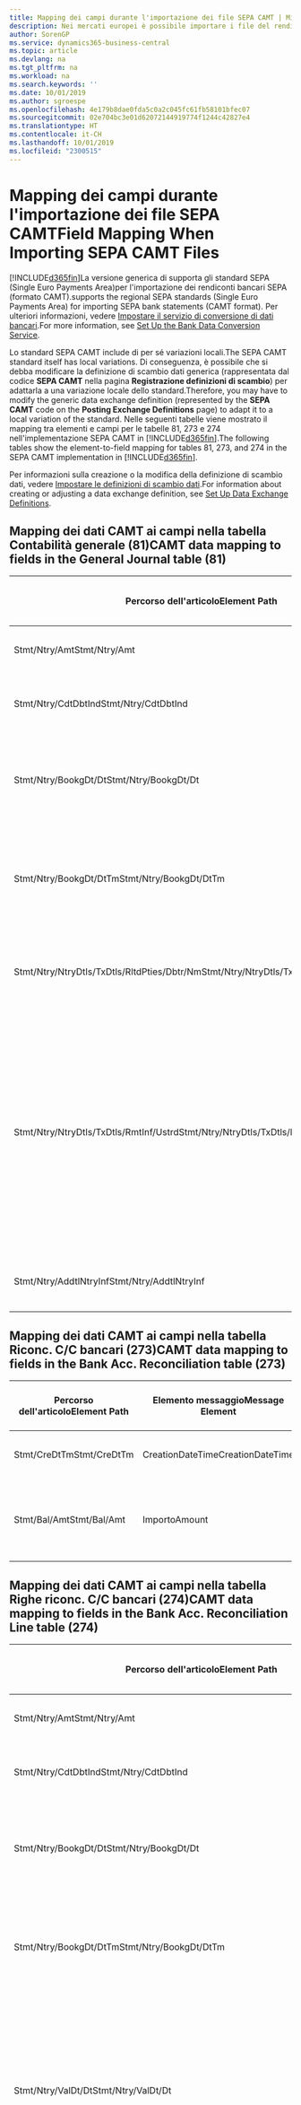 ```yaml
---
title: Mapping dei campi durante l'importazione dei file SEPA CAMT | Microsoft Docs
description: Nei mercati europei è possibile importare i file del rendiconto bancario negli standard SEPA (Single Euro Payments Area) locali.
author: SorenGP
ms.service: dynamics365-business-central
ms.topic: article
ms.devlang: na
ms.tgt_pltfrm: na
ms.workload: na
ms.search.keywords: ''
ms.date: 10/01/2019
ms.author: sgroespe
ms.openlocfilehash: 4e179b8dae0fda5c0a2c045fc61fb58101bfec07
ms.sourcegitcommit: 02e704bc3e01d62072144919774f1244c42827e4
ms.translationtype: HT
ms.contentlocale: it-CH
ms.lasthandoff: 10/01/2019
ms.locfileid: "2300515"
---
```

# <a name="field-mapping-when-importing-sepa-camt-files"></a><span data-ttu-id="1d207-103">Mapping dei campi durante l'importazione dei file SEPA CAMT</span><span class="sxs-lookup"><span data-stu-id="1d207-103">Field Mapping When Importing SEPA CAMT Files</span></span>
[!INCLUDE[d365fin](includes/d365fin_md.md)]<span data-ttu-id="1d207-104">La versione generica di  supporta gli standard SEPA (Single Euro Payments Area)per l'importazione dei rendiconti bancari SEPA (formato CAMT).</span><span class="sxs-lookup"><span data-stu-id="1d207-104">supports the regional SEPA standards (Single Euro Payments Area) for importing SEPA bank statements (CAMT format).</span></span> <span data-ttu-id="1d207-105">Per ulteriori informazioni, vedere [Impostare il servizio di conversione di dati bancari](bank-how-setup-bank-data-conversion-service.md).</span><span class="sxs-lookup"><span data-stu-id="1d207-105">For more information, see [Set Up the Bank Data Conversion Service](bank-how-setup-bank-data-conversion-service.md).</span></span>  

 <span data-ttu-id="1d207-106">Lo standard SEPA CAMT include di per sé variazioni locali.</span><span class="sxs-lookup"><span data-stu-id="1d207-106">The SEPA CAMT standard itself has local variations.</span></span> <span data-ttu-id="1d207-107">Di conseguenza, è possibile che si debba modificare la definizione di scambio dati generica (rappresentata dal codice **SEPA CAMT** nella pagina **Registrazione definizioni di scambio**) per adattarla a una variazione locale dello standard.</span><span class="sxs-lookup"><span data-stu-id="1d207-107">Therefore, you may have to modify the generic data exchange definition (represented by the **SEPA CAMT** code on the **Posting Exchange Definitions** page) to adapt it to a local variation of the standard.</span></span> <span data-ttu-id="1d207-108">Nelle seguenti tabelle viene mostrato il mapping tra elementi e campi per le tabelle 81, 273 e 274 nell'implementazione SEPA CAMT in [!INCLUDE[d365fin](includes/d365fin_md.md)].</span><span class="sxs-lookup"><span data-stu-id="1d207-108">The following tables show the element-to-field mapping for tables 81, 273, and 274 in the SEPA CAMT implementation in [!INCLUDE[d365fin](includes/d365fin_md.md)].</span></span>  

 <span data-ttu-id="1d207-109">Per informazioni sulla creazione o la modifica della definizione di scambio dati, vedere [Impostare le definizioni di scambio dati](across-how-to-set-up-data-exchange-definitions.md).</span><span class="sxs-lookup"><span data-stu-id="1d207-109">For information about creating or adjusting a data exchange definition, see [Set Up Data Exchange Definitions](across-how-to-set-up-data-exchange-definitions.md).</span></span>  

## <a name="camt-data-mapping-to-fields-in-the-general-journal-table-81"></a><span data-ttu-id="1d207-110">Mapping dei dati CAMT ai campi nella tabella Contabilità generale (81)</span><span class="sxs-lookup"><span data-stu-id="1d207-110">CAMT data mapping to fields in the General Journal table (81)</span></span>  

|<span data-ttu-id="1d207-111">Percorso dell'articolo</span><span class="sxs-lookup"><span data-stu-id="1d207-111">Element Path</span></span>|<span data-ttu-id="1d207-112">Elemento messaggio</span><span class="sxs-lookup"><span data-stu-id="1d207-112">Message Element</span></span>|<span data-ttu-id="1d207-113">Tipo di dati</span><span class="sxs-lookup"><span data-stu-id="1d207-113">Data Type</span></span>|<span data-ttu-id="1d207-114">Descrizione</span><span class="sxs-lookup"><span data-stu-id="1d207-114">Description</span></span>|<span data-ttu-id="1d207-115">Identificatore segno negativo</span><span class="sxs-lookup"><span data-stu-id="1d207-115">Negative-Sign Identifier</span></span>|<span data-ttu-id="1d207-116">Nr. campo</span><span class="sxs-lookup"><span data-stu-id="1d207-116">Field No.</span></span>|<span data-ttu-id="1d207-117">Nome campo</span><span class="sxs-lookup"><span data-stu-id="1d207-117">Field Name</span></span>|  
|------------------|---------------------|---------------|-----------------|-------------------------------|---------------|----------------|  
|<span data-ttu-id="1d207-118">Stmt/Ntry/Amt</span><span class="sxs-lookup"><span data-stu-id="1d207-118">Stmt/Ntry/Amt</span></span>|<span data-ttu-id="1d207-119">Importo</span><span class="sxs-lookup"><span data-stu-id="1d207-119">Amount</span></span>|<span data-ttu-id="1d207-120">Decimale</span><span class="sxs-lookup"><span data-stu-id="1d207-120">Decimal</span></span>|<span data-ttu-id="1d207-121">Specifica l'importo di denaro nel movimento cassa.</span><span class="sxs-lookup"><span data-stu-id="1d207-121">The amount of money in the cash entry</span></span>||<span data-ttu-id="1d207-122">13</span><span class="sxs-lookup"><span data-stu-id="1d207-122">13</span></span>|<span data-ttu-id="1d207-123">Importo</span><span class="sxs-lookup"><span data-stu-id="1d207-123">Amount</span></span>|  
|<span data-ttu-id="1d207-124">Stmt/Ntry/CdtDbtInd</span><span class="sxs-lookup"><span data-stu-id="1d207-124">Stmt/Ntry/CdtDbtInd</span></span>|<span data-ttu-id="1d207-125">CreditDebitIndicator</span><span class="sxs-lookup"><span data-stu-id="1d207-125">CreditDebitIndicator</span></span>|<span data-ttu-id="1d207-126">Testo</span><span class="sxs-lookup"><span data-stu-id="1d207-126">Text</span></span>|<span data-ttu-id="1d207-127">Indica se il movimento è un credito o un debito</span><span class="sxs-lookup"><span data-stu-id="1d207-127">Indicates whether the entry is a credit or a debit entry</span></span>|<span data-ttu-id="1d207-128">DBIT</span><span class="sxs-lookup"><span data-stu-id="1d207-128">DBIT</span></span>|<span data-ttu-id="1d207-129">13</span><span class="sxs-lookup"><span data-stu-id="1d207-129">13</span></span>|<span data-ttu-id="1d207-130">Importo</span><span class="sxs-lookup"><span data-stu-id="1d207-130">Amount</span></span>|  
|<span data-ttu-id="1d207-131">Stmt/Ntry/BookgDt/Dt</span><span class="sxs-lookup"><span data-stu-id="1d207-131">Stmt/Ntry/BookgDt/Dt</span></span>|<span data-ttu-id="1d207-132">Data</span><span class="sxs-lookup"><span data-stu-id="1d207-132">Date</span></span>|<span data-ttu-id="1d207-133">Data</span><span class="sxs-lookup"><span data-stu-id="1d207-133">Date</span></span>|<span data-ttu-id="1d207-134">Data in cui un movimento viene registrato in un conto nei registri di chi utilizza il conto</span><span class="sxs-lookup"><span data-stu-id="1d207-134">The date when an entry is posted to an account on the account servicer's books</span></span>||<span data-ttu-id="1d207-135">5</span><span class="sxs-lookup"><span data-stu-id="1d207-135">5</span></span>|<span data-ttu-id="1d207-136">Data di registrazione:</span><span class="sxs-lookup"><span data-stu-id="1d207-136">Posting Date</span></span>|  
|<span data-ttu-id="1d207-137">Stmt/Ntry/BookgDt/DtTm</span><span class="sxs-lookup"><span data-stu-id="1d207-137">Stmt/Ntry/BookgDt/DtTm</span></span>|<span data-ttu-id="1d207-138">DataOra</span><span class="sxs-lookup"><span data-stu-id="1d207-138">DateTime</span></span>|<span data-ttu-id="1d207-139">DataOra</span><span class="sxs-lookup"><span data-stu-id="1d207-139">DateTime</span></span>|<span data-ttu-id="1d207-140">Data e ora in cui un movimento viene registrato in un conto nei registri di chi utilizza il conto</span><span class="sxs-lookup"><span data-stu-id="1d207-140">The date and time when an entry is posted to an account on the account servicer's books</span></span>||<span data-ttu-id="1d207-141">5</span><span class="sxs-lookup"><span data-stu-id="1d207-141">5</span></span>|<span data-ttu-id="1d207-142">Data di registrazione:</span><span class="sxs-lookup"><span data-stu-id="1d207-142">Posting Date</span></span>|  
|<span data-ttu-id="1d207-143">Stmt/Ntry/NtryDtls/TxDtls/RltdPties/Dbtr/Nm</span><span class="sxs-lookup"><span data-stu-id="1d207-143">Stmt/Ntry/NtryDtls/TxDtls/RltdPties/Dbtr/Nm</span></span>|<span data-ttu-id="1d207-144">Nome</span><span class="sxs-lookup"><span data-stu-id="1d207-144">Name</span></span>|<span data-ttu-id="1d207-145">Testo</span><span class="sxs-lookup"><span data-stu-id="1d207-145">Text</span></span>|<span data-ttu-id="1d207-146">Nome della parte che deve una somma di denaro al creditore (finale)</span><span class="sxs-lookup"><span data-stu-id="1d207-146">The name of the party that owes an amount of money to the (ultimate) creditor</span></span>||<span data-ttu-id="1d207-147">1221</span><span class="sxs-lookup"><span data-stu-id="1d207-147">1221</span></span>|<span data-ttu-id="1d207-148">Informazioni sul pagante</span><span class="sxs-lookup"><span data-stu-id="1d207-148">Payer Information</span></span>|  
|<span data-ttu-id="1d207-149">Stmt/Ntry/NtryDtls/TxDtls/RmtInf/Ustrd</span><span class="sxs-lookup"><span data-stu-id="1d207-149">Stmt/Ntry/NtryDtls/TxDtls/RmtInf/Ustrd</span></span>|<span data-ttu-id="1d207-150">Non strutturato</span><span class="sxs-lookup"><span data-stu-id="1d207-150">Unstructured</span></span>|<span data-ttu-id="1d207-151">Testo</span><span class="sxs-lookup"><span data-stu-id="1d207-151">Text</span></span>|<span data-ttu-id="1d207-152">Informazioni fornite per consentire la corrispondenza o riconciliazione di un movimento con gli articoli oggetto del pagamento, come le fatture aziendali in un sistema conto clienti, in un form non strutturato</span><span class="sxs-lookup"><span data-stu-id="1d207-152">Information supplied to enable the matching/reconciliation of an entry with the items that the payment is intended to settle, such as commercial invoices in an accounts-receivable system, in an unstructured form</span></span>||<span data-ttu-id="1d207-153">8</span><span class="sxs-lookup"><span data-stu-id="1d207-153">8</span></span>|<span data-ttu-id="1d207-154">Descrizione</span><span class="sxs-lookup"><span data-stu-id="1d207-154">Description</span></span>|  
|<span data-ttu-id="1d207-155">Stmt/Ntry/AddtlNtryInf</span><span class="sxs-lookup"><span data-stu-id="1d207-155">Stmt/Ntry/AddtlNtryInf</span></span>|<span data-ttu-id="1d207-156">AdditionalEntryInformation</span><span class="sxs-lookup"><span data-stu-id="1d207-156">AdditionalEntryInformation</span></span>|<span data-ttu-id="1d207-157">Testo</span><span class="sxs-lookup"><span data-stu-id="1d207-157">Text</span></span>|<span data-ttu-id="1d207-158">Informazioni aggiuntive relative al movimento</span><span class="sxs-lookup"><span data-stu-id="1d207-158">Additional information about the entry</span></span>||<span data-ttu-id="1d207-159">1222</span><span class="sxs-lookup"><span data-stu-id="1d207-159">1222</span></span>|<span data-ttu-id="1d207-160">Informazioni sulla transazione</span><span class="sxs-lookup"><span data-stu-id="1d207-160">Transaction Information</span></span>|  

## <a name="camt-data-mapping-to-fields-in-the-bank-acc-reconciliation-table-273"></a><span data-ttu-id="1d207-161">Mapping dei dati CAMT ai campi nella tabella Riconc. C/C bancari (273)</span><span class="sxs-lookup"><span data-stu-id="1d207-161">CAMT data mapping to fields in the Bank Acc. Reconciliation table (273)</span></span>  

|<span data-ttu-id="1d207-162">Percorso dell'articolo</span><span class="sxs-lookup"><span data-stu-id="1d207-162">Element Path</span></span>|<span data-ttu-id="1d207-163">Elemento messaggio</span><span class="sxs-lookup"><span data-stu-id="1d207-163">Message Element</span></span>|<span data-ttu-id="1d207-164">Tipo di dati</span><span class="sxs-lookup"><span data-stu-id="1d207-164">Data Type</span></span>|<span data-ttu-id="1d207-165">Descrizione</span><span class="sxs-lookup"><span data-stu-id="1d207-165">Description</span></span>|<span data-ttu-id="1d207-166">Identificatore segno negativo</span><span class="sxs-lookup"><span data-stu-id="1d207-166">Negative-Sign Identifier</span></span>|<span data-ttu-id="1d207-167">Nr. campo</span><span class="sxs-lookup"><span data-stu-id="1d207-167">Field No.</span></span>|<span data-ttu-id="1d207-168">Nome campo</span><span class="sxs-lookup"><span data-stu-id="1d207-168">Field Name</span></span>|  
|------------------|---------------------|---------------|-----------------|-------------------------------|---------------|----------------|  
|<span data-ttu-id="1d207-169">Stmt/CreDtTm</span><span class="sxs-lookup"><span data-stu-id="1d207-169">Stmt/CreDtTm</span></span>|<span data-ttu-id="1d207-170">CreationDateTime</span><span class="sxs-lookup"><span data-stu-id="1d207-170">CreationDateTime</span></span>|<span data-ttu-id="1d207-171">Data</span><span class="sxs-lookup"><span data-stu-id="1d207-171">Date</span></span>|<span data-ttu-id="1d207-172">Data e ora di creazione del messaggio</span><span class="sxs-lookup"><span data-stu-id="1d207-172">The date and time when the message was created</span></span>||<span data-ttu-id="1d207-173">3</span><span class="sxs-lookup"><span data-stu-id="1d207-173">3</span></span>|<span data-ttu-id="1d207-174">Data estratto conto</span><span class="sxs-lookup"><span data-stu-id="1d207-174">Statement Date</span></span>|  
|<span data-ttu-id="1d207-175">Stmt/Bal/Amt</span><span class="sxs-lookup"><span data-stu-id="1d207-175">Stmt/Bal/Amt</span></span>|<span data-ttu-id="1d207-176">Importo</span><span class="sxs-lookup"><span data-stu-id="1d207-176">Amount</span></span>|<span data-ttu-id="1d207-177">Decimale</span><span class="sxs-lookup"><span data-stu-id="1d207-177">Decimal</span></span>|<span data-ttu-id="1d207-178">Importo risultante dagli importi al netto per tutti i movimenti dare e avere</span><span class="sxs-lookup"><span data-stu-id="1d207-178">The amount resulting from the netted amounts for all debit and credit entries</span></span>||<span data-ttu-id="1d207-179">4</span><span class="sxs-lookup"><span data-stu-id="1d207-179">4</span></span>|<span data-ttu-id="1d207-180">Saldo finale estratto conto</span><span class="sxs-lookup"><span data-stu-id="1d207-180">Statement Ending Balance</span></span>|  

## <a name="camt-data-mapping-to-fields-in-the-bank-acc-reconciliation-line-table-274"></a><span data-ttu-id="1d207-181">Mapping dei dati CAMT ai campi nella tabella Righe riconc. C/C bancari (274)</span><span class="sxs-lookup"><span data-stu-id="1d207-181">CAMT data mapping to fields in the Bank Acc. Reconciliation Line table (274)</span></span>  

|<span data-ttu-id="1d207-182">Percorso dell'articolo</span><span class="sxs-lookup"><span data-stu-id="1d207-182">Element Path</span></span>|<span data-ttu-id="1d207-183">Elemento messaggio</span><span class="sxs-lookup"><span data-stu-id="1d207-183">Message Element</span></span>|<span data-ttu-id="1d207-184">Tipo di dati</span><span class="sxs-lookup"><span data-stu-id="1d207-184">Data Type</span></span>|<span data-ttu-id="1d207-185">Descrizione</span><span class="sxs-lookup"><span data-stu-id="1d207-185">Description</span></span>|<span data-ttu-id="1d207-186">Identificatore segno negativo</span><span class="sxs-lookup"><span data-stu-id="1d207-186">Negative-Sign Identifier</span></span>|<span data-ttu-id="1d207-187">Nr. campo</span><span class="sxs-lookup"><span data-stu-id="1d207-187">Field No.</span></span>|<span data-ttu-id="1d207-188">Nome campo</span><span class="sxs-lookup"><span data-stu-id="1d207-188">Field Name</span></span>|  
|------------------|---------------------|---------------|-----------------|-------------------------------|---------------|----------------|  
|<span data-ttu-id="1d207-189">Stmt/Ntry/Amt</span><span class="sxs-lookup"><span data-stu-id="1d207-189">Stmt/Ntry/Amt</span></span>|<span data-ttu-id="1d207-190">Importo</span><span class="sxs-lookup"><span data-stu-id="1d207-190">Amount</span></span>|<span data-ttu-id="1d207-191">Decimale</span><span class="sxs-lookup"><span data-stu-id="1d207-191">Decimal</span></span>|<span data-ttu-id="1d207-192">Specifica l'importo di denaro nel movimento cassa.</span><span class="sxs-lookup"><span data-stu-id="1d207-192">The amount of money in the cash entry</span></span>||<span data-ttu-id="1d207-193">7</span><span class="sxs-lookup"><span data-stu-id="1d207-193">7</span></span>|<span data-ttu-id="1d207-194">Importo estratto conto</span><span class="sxs-lookup"><span data-stu-id="1d207-194">Statement Amount</span></span>|  
|<span data-ttu-id="1d207-195">Stmt/Ntry/CdtDbtInd</span><span class="sxs-lookup"><span data-stu-id="1d207-195">Stmt/Ntry/CdtDbtInd</span></span>|<span data-ttu-id="1d207-196">CreditDebitIndicator</span><span class="sxs-lookup"><span data-stu-id="1d207-196">CreditDebitIndicator</span></span>|<span data-ttu-id="1d207-197">Testo</span><span class="sxs-lookup"><span data-stu-id="1d207-197">Text</span></span>|<span data-ttu-id="1d207-198">Indica se il movimento è un credito o un debito</span><span class="sxs-lookup"><span data-stu-id="1d207-198">Indicates whether the entry is a credit or a debit entry</span></span>|<span data-ttu-id="1d207-199">DBIT</span><span class="sxs-lookup"><span data-stu-id="1d207-199">DBIT</span></span>|<span data-ttu-id="1d207-200">7</span><span class="sxs-lookup"><span data-stu-id="1d207-200">7</span></span>|<span data-ttu-id="1d207-201">Importo estratto conto</span><span class="sxs-lookup"><span data-stu-id="1d207-201">Statement Amount</span></span>|  
|<span data-ttu-id="1d207-202">Stmt/Ntry/BookgDt/Dt</span><span class="sxs-lookup"><span data-stu-id="1d207-202">Stmt/Ntry/BookgDt/Dt</span></span>|<span data-ttu-id="1d207-203">Data</span><span class="sxs-lookup"><span data-stu-id="1d207-203">Date</span></span>|<span data-ttu-id="1d207-204">Data</span><span class="sxs-lookup"><span data-stu-id="1d207-204">Date</span></span>|<span data-ttu-id="1d207-205">Data in cui un movimento viene registrato in un conto nei registri di chi utilizza il conto</span><span class="sxs-lookup"><span data-stu-id="1d207-205">The date when an entry is posted to an account on the account servicer's books</span></span>||<span data-ttu-id="1d207-206">5</span><span class="sxs-lookup"><span data-stu-id="1d207-206">5</span></span>|<span data-ttu-id="1d207-207">Data transazione</span><span class="sxs-lookup"><span data-stu-id="1d207-207">Transaction Date</span></span>|  
|<span data-ttu-id="1d207-208">Stmt/Ntry/BookgDt/DtTm</span><span class="sxs-lookup"><span data-stu-id="1d207-208">Stmt/Ntry/BookgDt/DtTm</span></span>|<span data-ttu-id="1d207-209">DataOra</span><span class="sxs-lookup"><span data-stu-id="1d207-209">DateTime</span></span>|<span data-ttu-id="1d207-210">DataOra</span><span class="sxs-lookup"><span data-stu-id="1d207-210">DateTime</span></span>|<span data-ttu-id="1d207-211">Data e ora in cui un movimento viene registrato in un conto nei registri di chi utilizza il conto</span><span class="sxs-lookup"><span data-stu-id="1d207-211">The date and time when an entry is posted to an account on the account servicer's books</span></span>||<span data-ttu-id="1d207-212">5</span><span class="sxs-lookup"><span data-stu-id="1d207-212">5</span></span>|<span data-ttu-id="1d207-213">Data transazione</span><span class="sxs-lookup"><span data-stu-id="1d207-213">Transaction Date</span></span>|  
|<span data-ttu-id="1d207-214">Stmt/Ntry/ValDt/Dt</span><span class="sxs-lookup"><span data-stu-id="1d207-214">Stmt/Ntry/ValDt/Dt</span></span>|<span data-ttu-id="1d207-215">Data</span><span class="sxs-lookup"><span data-stu-id="1d207-215">Date</span></span>|<span data-ttu-id="1d207-216">Data</span><span class="sxs-lookup"><span data-stu-id="1d207-216">Date</span></span>|<span data-ttu-id="1d207-217">Data in cui i cespiti diventano disponibili al proprietario del conto nel caso di un movimento in avere o cessano di essere disponibili nel caso di un movimento in dare</span><span class="sxs-lookup"><span data-stu-id="1d207-217">The date when assets become available to the account owner in case of a credit entry, or cease to be available to the account owner in case of a debit entry</span></span>||<span data-ttu-id="1d207-218">12</span><span class="sxs-lookup"><span data-stu-id="1d207-218">12</span></span>|<span data-ttu-id="1d207-219">Data valuta</span><span class="sxs-lookup"><span data-stu-id="1d207-219">Value Date</span></span>|  
|<span data-ttu-id="1d207-220">Stmt/Ntry/ValDt/DtTm</span><span class="sxs-lookup"><span data-stu-id="1d207-220">Stmt/Ntry/ValDt/DtTm</span></span>|<span data-ttu-id="1d207-221">DataOra</span><span class="sxs-lookup"><span data-stu-id="1d207-221">DateTime</span></span>|<span data-ttu-id="1d207-222">DataOra</span><span class="sxs-lookup"><span data-stu-id="1d207-222">DateTime</span></span>|<span data-ttu-id="1d207-223">Data e ora in cui i cespiti diventano disponibili al proprietario del conto nel caso di un movimento in avere o cessano di essere disponibili nel caso di un movimento in dare</span><span class="sxs-lookup"><span data-stu-id="1d207-223">The date and time when assets become available to the account owner in case of a credit entry, or cease to be available to the account owner in case of a debit entry</span></span>||<span data-ttu-id="1d207-224">12</span><span class="sxs-lookup"><span data-stu-id="1d207-224">12</span></span>|<span data-ttu-id="1d207-225">Data valuta</span><span class="sxs-lookup"><span data-stu-id="1d207-225">Value Date</span></span>|  
|<span data-ttu-id="1d207-226">Stmt/Ntry/NtryDtls/TxDtls/RltdPties/Dbtr/Nm</span><span class="sxs-lookup"><span data-stu-id="1d207-226">Stmt/Ntry/NtryDtls/TxDtls/RltdPties/Dbtr/Nm</span></span>|<span data-ttu-id="1d207-227">Nome</span><span class="sxs-lookup"><span data-stu-id="1d207-227">Name</span></span>|<span data-ttu-id="1d207-228">Testo</span><span class="sxs-lookup"><span data-stu-id="1d207-228">Text</span></span>|<span data-ttu-id="1d207-229">Nome della parte che deve una somma di denaro al creditore (finale)</span><span class="sxs-lookup"><span data-stu-id="1d207-229">The name of the party that owes an amount of money to the (ultimate) creditor</span></span>||<span data-ttu-id="1d207-230">15</span><span class="sxs-lookup"><span data-stu-id="1d207-230">15</span></span>|<span data-ttu-id="1d207-231">Informazioni sul pagante</span><span class="sxs-lookup"><span data-stu-id="1d207-231">Payer Information</span></span>|  
|<span data-ttu-id="1d207-232">Stmt/Ntry/NtryDtls/TxDtls/RmtInf/Ustrd</span><span class="sxs-lookup"><span data-stu-id="1d207-232">Stmt/Ntry/NtryDtls/TxDtls/RmtInf/Ustrd</span></span>|<span data-ttu-id="1d207-233">Non strutturato</span><span class="sxs-lookup"><span data-stu-id="1d207-233">Unstructured</span></span>|<span data-ttu-id="1d207-234">Testo</span><span class="sxs-lookup"><span data-stu-id="1d207-234">Text</span></span>|<span data-ttu-id="1d207-235">Informazioni fornite per consentire la corrispondenza o riconciliazione di un movimento con gli articoli oggetto del pagamento, come le fatture aziendali in un sistema conto clienti, in un form non strutturato</span><span class="sxs-lookup"><span data-stu-id="1d207-235">Information supplied to enable the matching/reconciliation of an entry with the items that the payment is intended to settle, such as commercial invoices in an accounts-receivable system, in an unstructured form</span></span>||<span data-ttu-id="1d207-236">6</span><span class="sxs-lookup"><span data-stu-id="1d207-236">6</span></span>|<span data-ttu-id="1d207-237">Descrizione</span><span class="sxs-lookup"><span data-stu-id="1d207-237">Description</span></span>|  
|<span data-ttu-id="1d207-238">Stmt/Ntry/AddtlNtryInf</span><span class="sxs-lookup"><span data-stu-id="1d207-238">Stmt/Ntry/AddtlNtryInf</span></span>|<span data-ttu-id="1d207-239">AdditionalEntryInformation</span><span class="sxs-lookup"><span data-stu-id="1d207-239">AdditionalEntryInformation</span></span>|<span data-ttu-id="1d207-240">Testo</span><span class="sxs-lookup"><span data-stu-id="1d207-240">Text</span></span>|<span data-ttu-id="1d207-241">Informazioni aggiuntive relative al movimento</span><span class="sxs-lookup"><span data-stu-id="1d207-241">Additional information about the entry</span></span>||<span data-ttu-id="1d207-242">16</span><span class="sxs-lookup"><span data-stu-id="1d207-242">16</span></span>|<span data-ttu-id="1d207-243">Informazioni sulla transazione</span><span class="sxs-lookup"><span data-stu-id="1d207-243">Transaction Information</span></span>|  

 <span data-ttu-id="1d207-244">Gli elementi nel nodo **Ntry** importati in [!INCLUDE[d365fin](includes/d365fin_md.md)], ma di cui non è stato eseguito il mapping ad alcun campo, vengono memorizzati nella tabella **Registrazione definizione colonna scambio dati**.</span><span class="sxs-lookup"><span data-stu-id="1d207-244">Elements in the **Ntry** node that are imported into [!INCLUDE[d365fin](includes/d365fin_md.md)] but not mapped to any fields are stored in the **Posting Exch. Column Def** table.</span></span> <span data-ttu-id="1d207-245">Gli utenti possono vedere gli elementi nelle pagine **Registrazione riconciliazione pagamenti**, **Collegamento pagamenti** e **Riconciliazioni C/C bancari** scegliendo l'azione **Dettagli riga rendiconto bancario**.</span><span class="sxs-lookup"><span data-stu-id="1d207-245">Users can view these elements from the **Payment Reconciliation Journal**, **Payment Application**, and **Bank Acc. Reconciliation** pages by choosing the **Bank Statement Line Details** action.</span></span> <span data-ttu-id="1d207-246">Per ulteriori informazioni, vedere [Riconciliare i pagamenti utilizzando il collegamento automatico](receivables-how-reconcile-payments-auto-application.md).</span><span class="sxs-lookup"><span data-stu-id="1d207-246">For more information, see [Reconcile Payments Using Automatic Application](receivables-how-reconcile-payments-auto-application.md).</span></span>  
## <a name="see-also"></a><span data-ttu-id="1d207-247">Vedi anche</span><span class="sxs-lookup"><span data-stu-id="1d207-247">See Also</span></span>  
[<span data-ttu-id="1d207-248">Impostazione dello scambio di dati</span><span class="sxs-lookup"><span data-stu-id="1d207-248">Setting Up Data Exchange</span></span>](across-set-up-data-exchange.md)  
[<span data-ttu-id="1d207-249">Scambio di dati in modalità elettronica</span><span class="sxs-lookup"><span data-stu-id="1d207-249">Exchanging Data Electronically</span></span>](across-data-exchange.md)  
<span data-ttu-id="1d207-250">[Impostare il servizio di conversione di dati bancari](bank-how-setup-bank-data-conversion-service.md) </span><span class="sxs-lookup"><span data-stu-id="1d207-250">[Set Up the Bank Data Conversion Service](bank-how-setup-bank-data-conversion-service.md) </span></span>  
[<span data-ttu-id="1d207-251">Utilizzare gli schemi XML per preparare le definizioni di scambio dati</span><span class="sxs-lookup"><span data-stu-id="1d207-251">Use XML Schemas to Prepare Data Exchange Definitions</span></span>](across-how-to-use-xml-schemas-to-prepare-data-exchange-definitions.md)  
[<span data-ttu-id="1d207-252">Riconciliare i pagamenti utilizzando il collegamento automatico</span><span class="sxs-lookup"><span data-stu-id="1d207-252">Reconcile Payments Using Automatic Application</span></span>](receivables-how-reconcile-payments-auto-application.md)  
